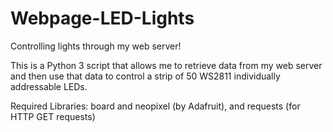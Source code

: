 # Webpage-LED-Lights
Controlling lights through my web server!

This is a Python 3 script that allows me to retrieve data from my web server and then use that data to control a strip of 50 WS2811 individually addressable LEDs.

Required Libraries: board and neopixel (by Adafruit), and requests (for HTTP GET requests)
